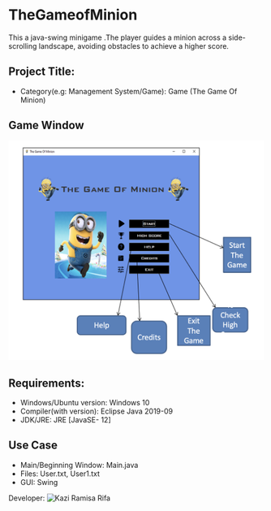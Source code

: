 # TheGameofMinion
This a java-swing minigame .The player guides a minion across a side-scrolling landscape, avoiding obstacles to achieve a higher score. 

## Project Title:
- Category(e.g: Management System/Game): Game (The Game Of Minion) 


## Game Window
![GameWindow](./Code/Img/screen_view.png)


## Requirements:
* Windows/Ubuntu version: Windows 10
* Compiler(with version): Eclipse Java 2019-09
* JDK/JRE: JRE [JavaSE- 12]

## Use Case
- Main/Beginning Window: Main.java
- Files: User.txt, User1.txt
- GUI: Swing

Developer: ![Kazi Ramisa Rifa](mailto:kazi.rifa@northsouth.edu)
